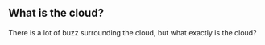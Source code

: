 ## What is the cloud?
There is a lot of buzz surrounding the cloud, but what exactly is the cloud?


